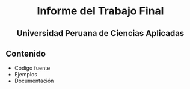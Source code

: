 <div align="center">

<h1>Informe del Trabajo Final</h1>

<h2><strong>Universidad Peruana de Ciencias Aplicadas</strong></h2>

</div>



## Contenido
- Código fuente
- Ejemplos
- Documentación
